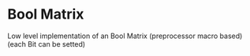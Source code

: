 Bool Matrix
========

Low level implementation of an Bool Matrix (preprocessor macro based)
(each Bit can be setted)
